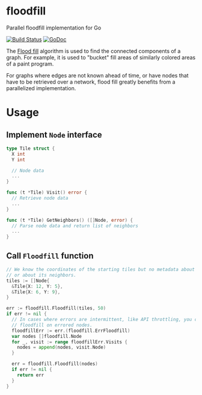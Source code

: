 # floodfill

Parallel floodfill implementation for Go

[![Build Status](https://travis-ci.org/hinshun/floodfill.svg?branch=master)](https://travis-ci.org/hinshun/floodfill)
[![GoDoc](https://godoc.org/github.com/hinshun/floodfill?status.svg)](https://godoc.org/github.com/hinshun/floodfill)

The [Flood fill](https://en.wikipedia.org/wiki/Flood_fill) algorithm is used to find the connected components of a graph. For example, it is used to "bucket" fill areas of similarly colored areas of a paint program.

For graphs where edges are not known ahead of time, or have nodes that have to be retrieved over a network, flood fill greatly benefits from a parallelized implementation.

# Usage

## Implement `Node` interface

```go
type Tile struct {
  X int
  Y int

  // Node data
  ...
}

func (t *Tile) Visit() error {
  // Retrieve node data
  ...
}

func (t *Tile) GetNeighbors() ([]Node, error) {
  // Parse node data and return list of neighbors
  ...
}
```

## Call `Floodfill` function

```go
// We know the coordinates of the starting tiles but no metadata about the tile
// or about its neighbors.
tiles := []Node{
  &Tile{X: 12, Y: 5},
  &Tile{X: 6, Y: 9},
}

err := floodfill.Floodfill(tiles, 50)
if err != nil {
  // In cases where errors are intermittent, like API throttling, you can rerun
  // floodfill on errored nodes.
  floodfillErr := err.(floodfill.ErrFloodfill)
  var nodes []floodfill.Node
  for _, visit := range floodfillErr.Visits {
    nodes = append(nodes, visit.Node)
  }

  err = floodfill.Floodfill(nodes)
  if err != nil {
    return err
  }
}
```
